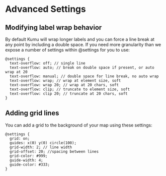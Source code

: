 # Advanced Settings

## Modifying label wrap behavior

By default Kumu will wrap longer labels and you can force a line break at any point by including a double space. If you need more granularity than we expose a number of settings within @settings for you to use:

```
@settings {
  text-overflow: off; // single line
  text-overflow: auto; // break on double space if present, or auto wrap at 20
  text-overflow: manual; // double space for line break, no auto wrap
  text-overflow: wrap; // wrap at element size, soft
  text-overflow: wrap 20; // wrap at 20 chars, soft
  text-overflow: clip; // truncate to element size, soft
  text-overflow: clip 20; // truncate at 20 chars, soft
}
```

## Adding grid lines

You can add a grid to the background of your map using these settings:

```
@settings {
  grid: on;
  guides: x(0) y(0) circle(100);
  grid-width: 2; // line width
  grid-offset: 20; //spacing between lines
  grid-color: #999;
  guide-width: 4;
  guide-color: #333;
}

```
